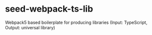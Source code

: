 # seed-webpack-ts-lib
Webpack5  based boilerplate for producing libraries (Input: TypeScript, Output: universal library)
